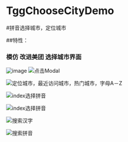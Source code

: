 # TggChooseCityDemo
#拼音选择城市，定位城市

##特性：
### 模仿 改进美团 选择城市界面
![image](https://github.com/BigBagFind/TggChooseCityDemo/blob/master/TggChooseCityDemo/pickCityBpinyin.gif)
![点击Modal](https://raw.githubusercontent.com/BigBagFind/TggChooseCityDemo/master/TggChooseCityDemo/IMG_5945.PNG)

![定位城市，最近访问城市，热门城市，字母A－Z](https://raw.githubusercontent.com/BigBagFind/TggChooseCityDemo/master/TggChooseCityDemo/IMG_5946.PNG)

![index选择拼音](https://raw.githubusercontent.com/BigBagFind/TggChooseCityDemo/master/TggChooseCityDemo/IMG_5950.PNG)

![index选择拼音](https://raw.githubusercontent.com/BigBagFind/TggChooseCityDemo/master/TggChooseCityDemo/IMG_5951.PNG)

![搜索汉字](https://raw.githubusercontent.com/BigBagFind/TggChooseCityDemo/master/TggChooseCityDemo/IMG_5955.PNG)

![搜索拼音](https://raw.githubusercontent.com/BigBagFind/TggChooseCityDemo/master/TggChooseCityDemo/IMG_5956.PNG)

